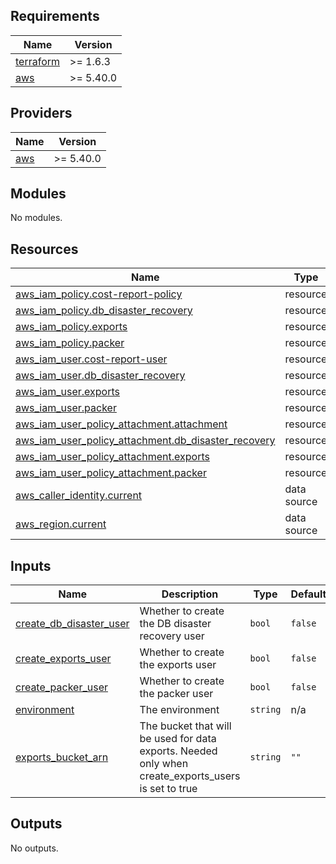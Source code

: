 ## Requirements

| Name | Version |
|------|---------|
| <a name="requirement_terraform"></a> [terraform](#requirement\_terraform) | >= 1.6.3 |
| <a name="requirement_aws"></a> [aws](#requirement\_aws) | >= 5.40.0 |

## Providers

| Name | Version |
|------|---------|
| <a name="provider_aws"></a> [aws](#provider\_aws) | >= 5.40.0 |

## Modules

No modules.

## Resources

| Name | Type |
|------|------|
| [aws_iam_policy.cost-report-policy](https://registry.terraform.io/providers/hashicorp/aws/latest/docs/resources/iam_policy) | resource |
| [aws_iam_policy.db_disaster_recovery](https://registry.terraform.io/providers/hashicorp/aws/latest/docs/resources/iam_policy) | resource |
| [aws_iam_policy.exports](https://registry.terraform.io/providers/hashicorp/aws/latest/docs/resources/iam_policy) | resource |
| [aws_iam_policy.packer](https://registry.terraform.io/providers/hashicorp/aws/latest/docs/resources/iam_policy) | resource |
| [aws_iam_user.cost-report-user](https://registry.terraform.io/providers/hashicorp/aws/latest/docs/resources/iam_user) | resource |
| [aws_iam_user.db_disaster_recovery](https://registry.terraform.io/providers/hashicorp/aws/latest/docs/resources/iam_user) | resource |
| [aws_iam_user.exports](https://registry.terraform.io/providers/hashicorp/aws/latest/docs/resources/iam_user) | resource |
| [aws_iam_user.packer](https://registry.terraform.io/providers/hashicorp/aws/latest/docs/resources/iam_user) | resource |
| [aws_iam_user_policy_attachment.attachment](https://registry.terraform.io/providers/hashicorp/aws/latest/docs/resources/iam_user_policy_attachment) | resource |
| [aws_iam_user_policy_attachment.db_disaster_recovery](https://registry.terraform.io/providers/hashicorp/aws/latest/docs/resources/iam_user_policy_attachment) | resource |
| [aws_iam_user_policy_attachment.exports](https://registry.terraform.io/providers/hashicorp/aws/latest/docs/resources/iam_user_policy_attachment) | resource |
| [aws_iam_user_policy_attachment.packer](https://registry.terraform.io/providers/hashicorp/aws/latest/docs/resources/iam_user_policy_attachment) | resource |
| [aws_caller_identity.current](https://registry.terraform.io/providers/hashicorp/aws/latest/docs/data-sources/caller_identity) | data source |
| [aws_region.current](https://registry.terraform.io/providers/hashicorp/aws/latest/docs/data-sources/region) | data source |

## Inputs

| Name | Description | Type | Default | Required |
|------|-------------|------|---------|:--------:|
| <a name="input_create_db_disaster_user"></a> [create\_db\_disaster\_user](#input\_create\_db\_disaster\_user) | Whether to create the DB disaster recovery user | `bool` | `false` | no |
| <a name="input_create_exports_user"></a> [create\_exports\_user](#input\_create\_exports\_user) | Whether to create the exports user | `bool` | `false` | no |
| <a name="input_create_packer_user"></a> [create\_packer\_user](#input\_create\_packer\_user) | Whether to create the packer user | `bool` | `false` | no |
| <a name="input_environment"></a> [environment](#input\_environment) | The environment | `string` | n/a | yes |
| <a name="input_exports_bucket_arn"></a> [exports\_bucket\_arn](#input\_exports\_bucket\_arn) | The bucket that will be used for data exports. Needed only when create\_exports\_users is set to true | `string` | `""` | no |

## Outputs

No outputs.
